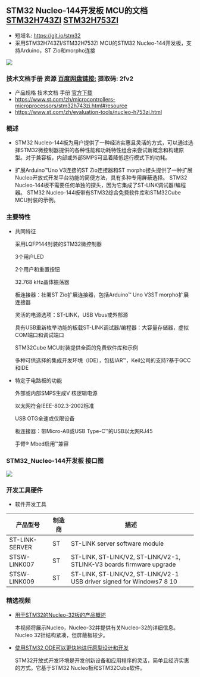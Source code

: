 ## STM32 Nucleo-144开发板 MCU的文档 [STM32H743ZI](https://www.st.com/zh/microcontrollers-microprocessors/stm32h743zi.html#resource) [STM32H753ZI](https://www.st.com/en/evaluation-tools/nucleo-h753zi.html)
- 短域名: https://git.io/stm32
- 采用STM32H743ZI/STM32H753ZI MCU的STM32 Nucleo-144开发板，支持Arduino，ST Zio和morpho连接

![](https://github.com/hongwenjun/stm32h753/raw/master/img/stm32_nucleo.jpg)

### 技术文档手册 资源  [百度网盘链接:](https://pan.baidu.com/s/1y-VJsHFHUPCaSau1pdbdGQ)   提取码: 2fv2 

- 产品规格 技术文档 手册 [官方下载](https://www.st.com/zh/microcontrollers-microprocessors/stm32h743zi.html#resource)
- https://www.st.com/zh/microcontrollers-microprocessors/stm32h743zi.html#resource
- https://www.st.com/zh/evaluation-tools/nucleo-h753zi.html

### 概述

- STM32 Nucleo-144板为用户提供了一种经济实惠且灵活的方式，可以通过选择STM32微控制器提供的各种性能和功耗特性组合来尝试新概念和构建原型。对于兼容板，内部或外部SMPS可显着降低运行模式下的功耗。

- 扩展Arduino™Uno V3连接的ST Zio连接器和ST morpho接头提供了一种扩展Nucleo开放式开发平台功能的简便方法，具有多种专用屏蔽选择。
STM32 Nucleo-144板不需要任何单独的探头，因为它集成了ST-LINK调试器/编程器。
STM32 Nucleo-144板带有STM32综合免费软件库和STM32Cube MCU封装的示例。

### 主要特性

- 共同特征

	采用LQFP144封装的STM32微控制器
	
	3个用户LED
	
	2个用户和重置按钮
	
	32.768 kHz晶体振荡器
	
	板连接器：社署ST Zio扩展连接器，包括Arduino™ Uno V3ST morpho扩展连接器
	
	灵活的电源选项：ST-LINK，USB Vbus或外部源
	
	具有USB重新枚举功能的板载ST-LINK调试器/编程器：大容量存储器，虚拟COM端口和调试端口
	
	STM32Cube MCU封装提供全面的免费软件库和示例
	
	多种可供选择的集成开发环境（IDE），包括IAR™，Keil公司的支持?基于GCC和IDE

- 特定于电路板的功能

	外部或内部SMPS生成V 核逻辑电源
	
	以太网符合IEEE-802.3-2002标准
	
	USB OTG全速或仅限设备
	
	板连接器：带Micro-AB或USB Type-C™的USB以太网RJ45
	
	手臂® Mbed启用™兼容
	
### STM32_Nucleo-144开发板 接口图

![](https://github.com/hongwenjun/stm32h753/raw/master/img/nucleo144.jpg)
	
### 开发工具硬件

- 软件开发工具

| 产品型号 | 制造商   | 描述 |
| ----- | --------- | ----------- | 
| ST-LINK-SERVER | ST | ST-LINK server software module |
|STSW-LINK007 | ST | ST-LINK, ST-LINK/V2, ST-LINK/V2-1, STLINK-V3 boards firmware upgrade |
| STSW-LINK009 | ST | ST-LINK, ST-LINK/V2, ST-LINK/V2-1 USB driver signed for Windows7 8 10 |


### 精选视频

- [用于STM32的Nucleo-32板的产品概述](https://www.st.com/zh/evaluation-tools/nucleo-h743zi.html)

	本视频将展示Nucleo，Nucleo-32并提供有关Nucleo-32的详细信息。Nucleo 32针结构紧凑，但屏蔽板较少。

- [使用STM32 ODE可以更快地进行原型设计和开发](https://www.st.com/zh/evaluation-tools/nucleo-h753zi.html)

	STM32开放式开发环境是开发创新设备和应用程序的灵活，简单且经济实惠的方式。它基于STM32 Nucleo板和STM32Cube软件。
